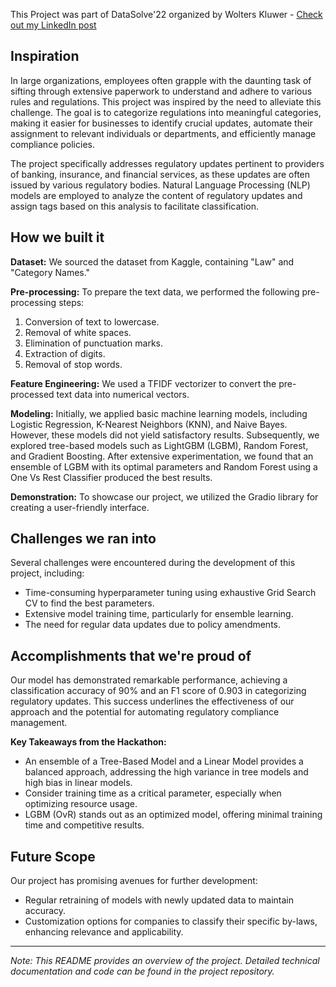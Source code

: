 This Project was part of DataSolve'22 organized by Wolters Kluwer - [Check out my LinkedIn post](https://www.linkedin.com/posts/varad-ingale-99173a1ba_datasolve-ai-datasolve-activity-7011942871037587456-AI66?utm_source=share&utm_medium=member_desktop)
## Inspiration

In large organizations, employees often grapple with the daunting task of sifting through extensive paperwork to understand and adhere to various rules and regulations. This project was inspired by the need to alleviate this challenge. The goal is to categorize regulations into meaningful categories, making it easier for businesses to identify crucial updates, automate their assignment to relevant individuals or departments, and efficiently manage compliance policies.

The project specifically addresses regulatory updates pertinent to providers of banking, insurance, and financial services, as these updates are often issued by various regulatory bodies. Natural Language Processing (NLP) models are employed to analyze the content of regulatory updates and assign tags based on this analysis to facilitate classification.

## How we built it

**Dataset:** We sourced the dataset from Kaggle, containing "Law" and "Category Names."

**Pre-processing:** To prepare the text data, we performed the following pre-processing steps:
1. Conversion of text to lowercase.
2. Removal of white spaces.
3. Elimination of punctuation marks.
4. Extraction of digits.
5. Removal of stop words.

**Feature Engineering:** We used a TFIDF vectorizer to convert the pre-processed text data into numerical vectors.

**Modeling:** Initially, we applied basic machine learning models, including Logistic Regression, K-Nearest Neighbors (KNN), and Naive Bayes. However, these models did not yield satisfactory results. Subsequently, we explored tree-based models such as LightGBM (LGBM), Random Forest, and Gradient Boosting. After extensive experimentation, we found that an ensemble of LGBM with its optimal parameters and Random Forest using a One Vs Rest Classifier produced the best results.

**Demonstration:** To showcase our project, we utilized the Gradio library for creating a user-friendly interface.

## Challenges we ran into

Several challenges were encountered during the development of this project, including:
- Time-consuming hyperparameter tuning using exhaustive Grid Search CV to find the best parameters.
- Extensive model training time, particularly for ensemble learning.
- The need for regular data updates due to policy amendments.

## Accomplishments that we're proud of

Our model has demonstrated remarkable performance, achieving a classification accuracy of 90% and an F1 score of 0.903 in categorizing regulatory updates. This success underlines the effectiveness of our approach and the potential for automating regulatory compliance management.

**Key Takeaways from the Hackathon:**
- An ensemble of a Tree-Based Model and a Linear Model provides a balanced approach, addressing the high variance in tree models and high bias in linear models.
- Consider training time as a critical parameter, especially when optimizing resource usage.
- LGBM (OvR) stands out as an optimized model, offering minimal training time and competitive results.

## Future Scope

Our project has promising avenues for further development:
- Regular retraining of models with newly updated data to maintain accuracy.
- Customization options for companies to classify their specific by-laws, enhancing relevance and applicability.

---

*Note: This README provides an overview of the project. Detailed technical documentation and code can be found in the project repository.*
